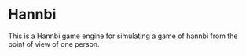 # Hannbi 
This is a Hannbi game engine for simulating a game of hannbi from the point of
view of one person.


